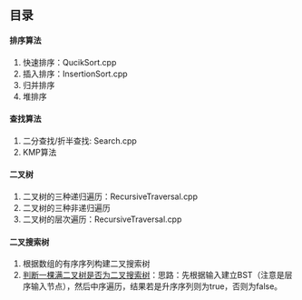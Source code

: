 ## 目录

#### 排序算法

1. 快速排序：QucikSort.cpp
2. 插入排序：InsertionSort.cpp
3. 归并排序
4. 堆排序

#### 查找算法

1. 二分查找/折半查找: Search.cpp
2. KMP算法

#### 二叉树

1. 二叉树的三种递归遍历：RecursiveTraversal.cpp
2. 二叉树的三种非递归遍历
3. 二叉树的层次遍历：RecursiveTraversal.cpp

#### 二叉搜索树

1. 根据数组的有序序列构建二叉搜索树
2. [判断一棵满二叉树是否为二叉搜索树](https://www.nowcoder.com/practice/76fb9757332c467d933418f4adf5c73d)：思路：先根据输入建立BST（注意是层序输入节点），然后中序遍历，结果若是升序序列则为true，否则为false。


